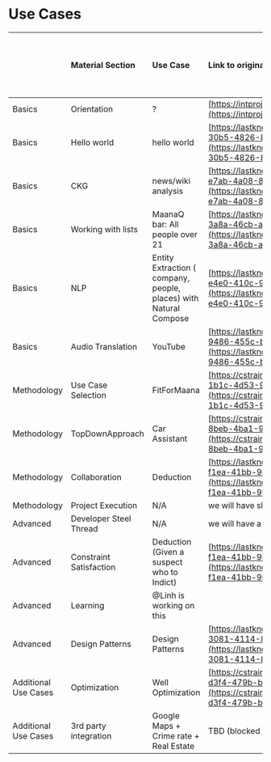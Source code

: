 # Use Cases

|  | Material Section | Use Case | Link to original workspace | Does it need to be recreated on cstraining |
| :--- | :--- | :--- | :--- | :--- |
| Basics | Orientation | ? | [https://intprojectsdev01.knowledge.maana.io/login](https://intprojectsdev01.knowledge.maana.io/login) | no |
| Basics | Hello world | hello world | [https://lastknowngood.knowledge.maana.io/workspace/4b67f284-30b5-4826-8937-3573b405788d](https://lastknowngood.knowledge.maana.io/workspace/4b67f284-30b5-4826-8937-3573b405788d) | yes |
| Basics | CKG | news/wiki analysis | [https://lastknowngood.knowledge.maana.io/workspace/f3a0dae1-e7ab-4a08-8511-8f24bc6e6974](https://lastknowngood.knowledge.maana.io/workspace/f3a0dae1-e7ab-4a08-8511-8f24bc6e6974) | yes |
| Basics | Working with lists | MaanaQ bar: All people over 21 | [https://lastknowngood.knowledge.maana.io/workspace/d5a3e4bd-3a8a-46cb-a06e-a96539cc6359](https://lastknowngood.knowledge.maana.io/workspace/d5a3e4bd-3a8a-46cb-a06e-a96539cc6359) | yes |
| Basics | NLP | Entity Extraction \( company, people, places\) with Natural Compose | [https://lastknowngood.knowledge.maana.io/workspace/45458995-e4e0-410c-915f-dacb1f155357](https://lastknowngood.knowledge.maana.io/workspace/45458995-e4e0-410c-915f-dacb1f155357) | no |
| Basics | Audio Translation | YouTube | [https://lastknowngood.knowledge.maana.io/workspace/37ae5256-9486-455c-b4a9-a4d76784a5ad](https://lastknowngood.knowledge.maana.io/workspace/37ae5256-9486-455c-b4a9-a4d76784a5ad) | no |
| Methodology | Use Case Selection | FitForMaana | [https://cstraining01.knowledge.maana.io/workspace/590b64de-1b1c-4d53-90ee-58a088115fa7](https://cstraining01.knowledge.maana.io/workspace/590b64de-1b1c-4d53-90ee-58a088115fa7) | no |
| Methodology | TopDownApproach | Car Assistant | [https://cstraining01.knowledge.maana.io/workspace/1065fc6b-8beb-4ba1-9b24-0c03b7825cfd](https://cstraining01.knowledge.maana.io/workspace/1065fc6b-8beb-4ba1-9b24-0c03b7825cfd) | no |
| Methodology | Collaboration | Deduction | [https://lastknowngood.knowledge.maana.io/workspace/68a6ac48-f1ea-41bb-9ba5-6fbccb795ff2](https://lastknowngood.knowledge.maana.io/workspace/68a6ac48-f1ea-41bb-9ba5-6fbccb795ff2) |  |
| Methodology | Project Execution | N/A | we will have slides for this |  |
| Advanced | Developer Steel Thread | N/A | we will have a video for this |  |
| Advanced | Constraint Satisfaction | Deduction \(Given a suspect who to Indict\) | [https://lastknowngood.knowledge.maana.io/workspace/68a6ac48-f1ea-41bb-9ba5-6fbccb795ff2](https://lastknowngood.knowledge.maana.io/workspace/68a6ac48-f1ea-41bb-9ba5-6fbccb795ff2) | yes |
| Advanced | Learning | @Linh is working on this |  |  |
| Advanced | Design Patterns | Design Patterns | [https://lastknowngood.knowledge.maana.io/workspace/846810b0-3081-4114-8e35-80604ea63635](https://lastknowngood.knowledge.maana.io/workspace/846810b0-3081-4114-8e35-80604ea63635) | yes |
| Additional Use Cases | Optimization | Well Optimization | [https://cstraining01.knowledge.maana.io/workspace/48beeeb0-d3f4-479b-b8cf-fcc02f548254](https://cstraining01.knowledge.maana.io/workspace/48beeeb0-d3f4-479b-b8cf-fcc02f548254) |  |
| Additional Use Cases | 3rd party integration | Google Maps + Crime rate + Real Estate  | TBD \(blocked by 3.2.1 upgrade\) |  |



